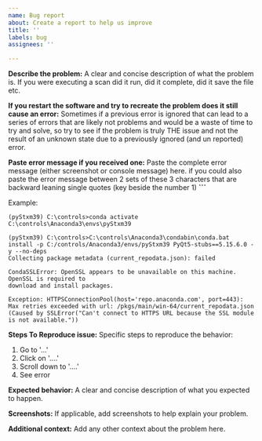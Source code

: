 ```yaml
---
name: Bug report
about: Create a report to help us improve
title: ''
labels: bug
assignees: ''

---
```


**Describe the problem:**
A clear and concise description of what the problem is. 
If you were executing a scan did it run, did it complete, did it save the file etc. 

**If you restart the software and try to recreate the problem does it still cause an error:**
Sometimes if a previous error is ignored that can lead to a series of errors that are likely
not problems and would be a waste of time to try and solve, so try to see if the problem
is truly THE issue and not the result of an unknown state due to a previously ignored (and un reported) error.

**Paste error message if you received one:**
Paste the complete error message (either screenshot or console message) here.
if you could also paste the
error message between  2 sets of these 3 characters that are backward leaning single quotes (key beside the number 1) **```**

Example:
```
(pyStxm39) C:\controls>conda activate C:\controls\Anaconda3\envs\pyStxm39

(pyStxm39) C:\controls>C:\controls\Anaconda3\condabin\conda.bat install -p C:/controls/Anaconda3/envs/pyStxm39 PyQt5-stubs==5.15.6.0 -y --no-deps
Collecting package metadata (current_repodata.json): failed

CondaSSLError: OpenSSL appears to be unavailable on this machine. OpenSSL is required to
download and install packages.

Exception: HTTPSConnectionPool(host='repo.anaconda.com', port=443): Max retries exceeded with url: /pkgs/main/win-64/current_repodata.json (Caused by SSLError("Can't connect to HTTPS URL because the SSL module is not available."))
```

**Steps To Reproduce issue:**
Specific steps to reproduce the behavior:
1. Go to '...'
2. Click on '....'
3. Scroll down to '....'
4. See error

**Expected behavior:**
A clear and concise description of what you expected to happen.


**Screenshots:**
If applicable, add screenshots to help explain your problem.

**Additional context:**
Add any other context about the problem here.
